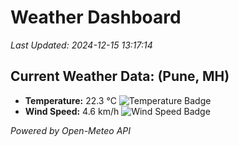 
# Weather Dashboard

_Last Updated: 2024-12-15 13:17:14_

## Current Weather Data: (Pune, MH)
- **Temperature:** 22.3 °C ![Temperature Badge](https://img.shields.io/badge/Temperature-Medium%20Temp-green)
- **Wind Speed:** 4.6 km/h ![Wind Speed Badge](https://img.shields.io/badge/Wind%20Speed-Low%20Wind-blue)

*Powered by Open-Meteo API*
